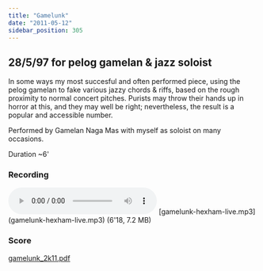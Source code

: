 ```yaml
---
title: "Gamelunk"
date: "2011-05-12"
sidebar_position: 305
---
```


## 28/5/97 for pelog gamelan & jazz soloist

In some ways my most succesful and often performed piece, using the pelog gamelan to fake various jazzy chords & riffs, based on the rough proximity to normal concert pitches. Purists may throw their hands up in horror at this, and they may well be right; nevertheless, the result is a popular and accessible number.

Performed by Gamelan Naga Mas with myself as soloist on many occasions.

Duration ~6'

### Recording

<audio controls>
  <source src="/gamelunk-hexham-live.mp3"/>
</audio>
[gamelunk-hexham-live.mp3](gamelunk-hexham-live.mp3) (6'18, 7.2 MB)

### Score

[gamelunk\_2k11.pdf](pathname:///catalog/gamelunk_2k11.pdf)

